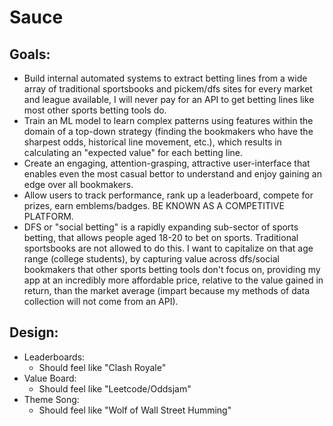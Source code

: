 # Sauce

Goals:
-
- Build internal automated systems to extract betting lines from a wide array of traditional sportsbooks and pickem/dfs sites for 
every market and league available, I will never pay for an API to get betting lines like most other
sports betting tools do.
- Train an ML model to learn complex patterns using features within the domain of a top-down strategy (finding
the bookmakers who have the sharpest odds, historical line movement, etc.), which results in
calculating an "expected value" for each betting line. 
- Create an engaging, attention-grasping, attractive user-interface that enables even the most
casual bettor to understand and enjoy gaining an edge over all bookmakers.
- Allow users to track performance, rank up a leaderboard, compete for prizes, earn emblems/badges.
BE KNOWN AS A COMPETITIVE PLATFORM.
- DFS or "social betting" is a rapidly expanding sub-sector of sports betting, that allows people
aged 18-20 to bet on sports. Traditional sportsbooks are not allowed to do this. I want to capitalize
on that age range (college students), by capturing value across dfs/social bookmakers that
other sports betting tools don't focus on, providing my app at an incredibly more affordable
price, relative to the value gained in return, than the market average (impart because my methods
of data collection will not come from an API).

Design:
-
- Leaderboards:
  - Should feel like "Clash Royale"
- Value Board:
  - Should feel like "Leetcode/Oddsjam"
- Theme Song:
  - Should feel like "Wolf of Wall Street Humming"


